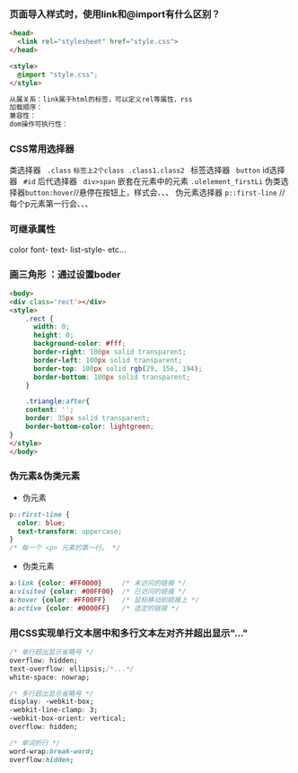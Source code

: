 ### 页面导入样式时，使用link和@import有什么区别？
```html
<head>
  <link rel="stylesheet" href="style.css">
</head>

<style>
  @import "style.css";
</style>

从属关系：link属于html的标签，可以定义rel等属性，rss
加载顺序：
兼容性：
dom操作可执行性：
```

### CSS常用选择器
类选择器 ``` .class``` ```标签上2个class .class1.class2 ```
标签选择器 ``` button```
id选择器 ``` #id```
后代选择器 ``` div>span```
嵌套在元素中的元素 ``` .ulelement_firstLi ```
伪类选择器``` button:hover ```//悬停在按钮上，样式会、、、
伪元素选择器 ``` p::first-line ``` //每个p元素第一行会、、、

### 可继承属性
color
font-
text-
list-style-
etc...

### 画三角形 ：通过设置boder
```html
<body>
<div class='rect'></div>
<style>
    .rect {
      width: 0;
      height: 0;
      background-color: #fff;
      border-right: 100px solid transparent;
      border-left: 100px solid transparent;
      border-top: 100px solid rgb(29, 156, 194);
      border-bottom: 100px solid transparent;
    }

    .triangle:after{
    content: '';
    border: 35px solid transparent;
    border-bottom-color: lightgreen;
}
</style>
</body>
```

### 伪元素&伪类元素
- 伪元素
```css
p::first-line {
  color: blue;
  text-transform: uppercase;
}
/* 每一个 <p> 元素的第一行。 */
```

- 伪类元素
```css
a:link {color: #FF0000}		/* 未访问的链接 */
a:visited {color: #00FF00}	/* 已访问的链接 */
a:hover {color: #FF00FF}	/* 鼠标移动到链接上 */
a:active {color: #0000FF}	/* 选定的链接 */
```

### 用CSS实现单行文本居中和多行文本左对齐并超出显示"..."
```css
/* 单行超出显示省略号 */
overflow: hidden;
text-overflow: ellipsis;/*...*/
white-space: nowrap;

/* 多行超出显示省略号 */
display: -webkit-box;
-webkit-line-clamp: 3;
-webkit-box-orient: vertical;
overflow: hidden;

/* 单词折行 */
word-wrap:break-word; 
overflow:hidden;
```